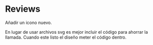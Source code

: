 # Reviews
Añadir un icono nuevo.

En lugar de usar archivos svg es mejor incluir el código para ahorrar la llamada. Cuando este listo el diseño meter el código dentro.